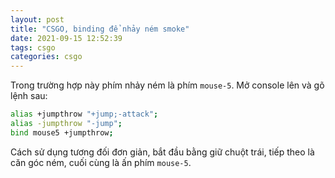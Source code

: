 ```yaml
---
layout: post
title: "CSGO, binding để nhảy ném smoke"
date: 2021-09-15 12:52:39
tags: csgo
categories: csgo
---
```


Trong trường hợp này phím nhảy ném là phím `mouse-5`. Mở console lên và gõ lệnh sau:

```sh
alias +jumpthrow "+jump;-attack";
alias -jumpthrow "-jump";
bind mouse5 +jumpthrow;
```

Cách sử dụng tương đối đơn giản, bắt đầu bằng giữ chuột trái, tiếp theo là căn góc ném, cuối cùng là ấn phím `mouse-5`.
